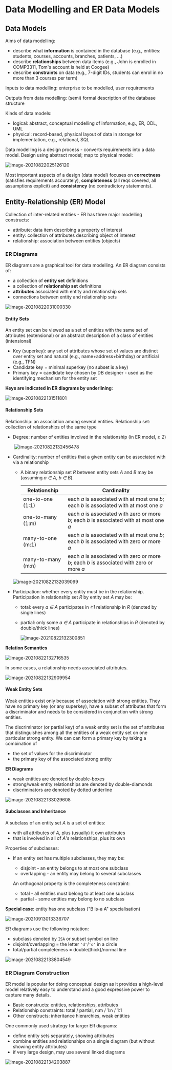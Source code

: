 # Data Modelling and ER Data Models

## Data Models

Aims of data modelling:

- describe what **information** is contained in the database (e.g., entities: students, courses, accounts, branches, patients, ...)
- describe **relationships** between data items (e.g., John is enrolled in COMP3311, Tom's account is held at Coogee)
- describe **constraints** on data (e.g., 7-digit IDs, students can enrol in no more than 3 courses per term)

Inputs to data modelling: enterprise to be modelled, user requirements

Outputs from data modelling: (semi) formal description of the database structure

Kinds of data models:

- logical: abstract, conceptual modelling of information, e.g., ER, ODL, UML
- physical: record-based, physical layout of data in storage for implementation, e.g., relational, SQL

Data modelling is a design process - converts requirements into a data model. Design using abstract model; map to physical model:

![image-20210822025126120](./images/image-20210822025126120.png)

Most important aspects of a design (data model) focuses on **correctness** (satisfies requirements accurately), **completeness**  (all reqs covered, all assumptions explicit) and **consistency**  (no contradictory statements).

## Entity-Relationship (ER) Model

Collection of inter-related entities - ER has three major modelling constructs:

- attribute: data item describing a property of interest
- entity: collection of attributes describing object of interest
- relationship: association between entities (objects)

### ER Diagrams

ER diagrams are a graphical tool for data modelling. An ER diagram consists of:

- a collection of **entity set** definitions
- a collection of **relationship set** definitions
- **attributes** associated with entity and relationship sets
- connections between entity and relationship sets

![image-20210822031000330](./images/image-20210822031000330.png)

#### Entity Sets

An entity set can be viewed as a set of entities with the same set of attributes (extensional) or an abstract description of a class of entities (intensional)

- Key (superkey): any set of attributes whose set of values are distinct over entity set and natural (e.g., name+address+birthday) or artificial (e.g., TFN)
- Candidate key = minimal superkey (no subset is a key)
- Primary key = candidate key chosen by DB designer - used as the identifying mechanism for the entity set

**Keys are indicated in ER diagrams by underlining**:

![image-20210822131511801](./images/image-20210822131511801.png)

#### Relationship Sets

Relationship: an association among several entities. Relationship set: collection of relationships of the same type

- Degree: number of entities involved in the relationship (in ER model, *≥ 2*)

  ​	![image-20210822132456478](./images/image-20210822132456478.png)

- Cardinality: number of entities that a given entity can be associated with via a relationship

  - A binary relationship set *R* between entity sets *A* and *B* may be (assuming  *a ∈ A*,  *b ∈ B*).

    | Relationship       | Cardinality                                                  |
    | ------------------ | ------------------------------------------------------------ |
    | one-to-one (1:1)   | each *a* is associated with at most one *b*; each *b* is associated with at most one *a* |
    | one-to-many (1:m)  | each *a* is associated with zero or more *b*; each *b* is associated with at most one *a* |
    | many-to-one (m:1)  | each *a* is associated with at most one *b*; each *b* is associated with zero or more *a* |
    | many-to-many (m:n) | each *a* is associated with zero or more *b*; each *b* is associated with zero or more *a* |

  ![image-20210822132039099](./images/image-20210822132039099.png)

- Participation: whether every entity must be in the relationship. Participation in relationship set *R* by entity set *A* may be:

  - total: every *a ∈ A* participates in *≥1* relationship in *R* (denoted by single lines)

  - partial: only some *a ∈ A* participate in relationships in *R* (denoted by double/thick lines)

    ![image-20210822132300851](./images/image-20210822132300851.png)

**Relation Semantics**

![image-20210822132716535](./images/image-20210822132716535.png)

In some cases, a relationship needs associated attributes.

![image-20210822132909954](./images/image-20210822132909954.png)

#### Weak Entity Sets

Weak entities exist only because of association with strong entities. They have no primary key (or any superkey),
have a subset of attributes that form a discriminator and needs to be considered in conjunction with strong entities. 

The discriminator (or partial key) of a weak entity set is the set of attributes that distinguishes among all the entities of a weak entity set on one particular strong entity. We can can form a primary key by taking a combination of

- the set of values for the discriminator
- the primary key of the associated strong entity

**ER Diagrams**

- weak entities are denoted by double-boxes
- strong/weak entity relationships are denoted by double-diamonds
- discriminators are denoted by dotted underline


![image-20210822133029608](./images/image-20210822133029608.png)

#### Subclasses and Inheritance

A subclass of an entity set *A* is a set of entities:

- with all attributes of *A*, plus (usually) it own attributes
- that is involved in all of *A*'s relationships, plus its own

Properties of subclasses:

- If an entity set has multiple subclasses, they may be:

  - disjoint - an entity belongs to at most one subclass
  - overlapping - an entity may belong to several subclasses

  An orthogonal property is the completeness constraint:

  - total - all entities must belong to at least one subclass
  - partial - some entities may belong to no subclass

**Special case**: entity has one subclass ("B is-a A" specialisation)

![image-20210913013336707](images/image-20210913013336707.png)

ER diagrams use the following notation:

- subclass denoted by `ISA` or subset symbol on line
- disjoint/overlapping = the letter `'d'`/`'o'` in a circle
- total/partial completeness = double(thick)/normal line

![image-20210822133804549](./images/image-20210822133804549.png)

### ER Diagram Construction

ER model is popular for doing conceptual design as it provides a high-level model relatively easy to understand and a good expressive power to capture many details.

- Basic constructs:  entities,  relationships,  attributes
- Relationship constraints:  total / partial,  n:m / 1:n / 1:1
- Other constructs:  inheritance hierarchies,  weak entities

One commonly used strategy for larger ER diagrams:

- define entity sets separately, showing attributes
- combine entities and relationships on a single diagram (but without showing entity attributes)
- if very large design, may use several linked diagrams

![image-20210822134203887](./images/image-20210822134203887.png)
